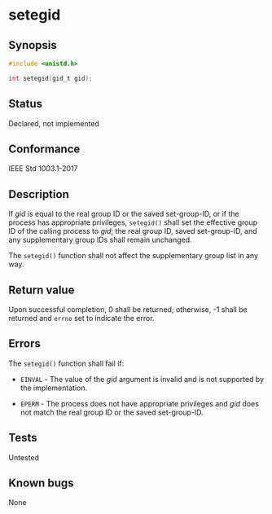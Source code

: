 # setegid

## Synopsis

```c
#include <unistd.h>

int setegid(gid_t gid);
```

## Status

Declared, not implemented

## Conformance

IEEE Std 1003.1-2017

## Description

If _gid_ is equal to the real group ID or the saved set-group-ID, or if the process has appropriate privileges,
`setegid()` shall set the effective group ID of the calling process to _gid_; the real group ID, saved set-group-ID, and
any supplementary group IDs shall remain unchanged.

The `setegid()` function shall not affect the supplementary group list in any way.

## Return value

Upon successful completion, 0 shall be returned; otherwise, -1 shall be returned and `errno` set to indicate the error.

## Errors

The `setegid()` function shall fail if:

* `EINVAL` - The value of the _gid_ argument is invalid and is not supported by the implementation.

* `EPERM` - The process does not have appropriate privileges and _gid_ does not match the real group ID or the saved
set-group-ID.

## Tests

Untested

## Known bugs

None
